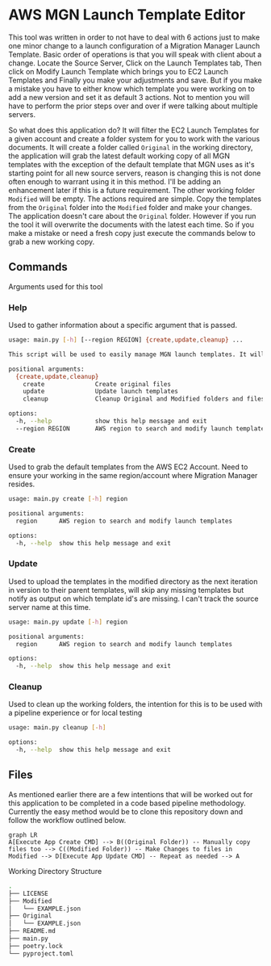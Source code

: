 # AWS MGN Launch Template Editor

This tool was written in order to not have to deal with 6 actions just to make one minor change to a launch configuration of a Migration Manager Launch Template. Basic order of operations is that you will speak with client about a change. Locate the Source Server, Click on the Launch Templates tab, Then click on Modify Launch Template which brings you to EC2 Launch Templates and Finally you make your adjustments and save. But if you make a mistake you have to either know which template you were working on to add a new version and set it as default 3 actions. Not to mention you will have to perform the prior steps over and over if were talking about multiple servers.

So what does this application do? It will filter the EC2 Launch Templates for a given account and create a folder system for you to work with the various documents. It will create a folder called `Original` in the working directory, the application will grab the latest default working copy of all MGN templates with the exception of the default template that MGN uses as it's starting point for all new source servers, reason is changing this is not done often enough to warrant using it in this method. I'll be adding an enhancement later if this is a future requirement. The other working folder `Modified` will be empty. The actions required are simple. Copy the templates from the `Original` folder into the `Modified` folder and make your changes. The application doesn't care about the `Original` folder. However if you run the tool it will overwrite the documents with the latest each time. So if you make a mistake or need a fresh copy just execute the commands below to grab a new working copy.

## Commands

Arguments used for this tool

### Help

Used to gather information about a specific argument that is passed.

```Bash
usage: main.py [-h] [--region REGION] {create,update,cleanup} ...

This script will be used to easily manage MGN launch templates. It will allow you to create the original files, update the launch templates, or cleanup the Original and Modified folders and files.

positional arguments:
  {create,update,cleanup}
    create              Create original files
    update              Update launch templates
    cleanup             Cleanup Original and Modified folders and files

options:
  -h, --help            show this help message and exit
  --region REGION       AWS region to search and modify launch templates for the default action
```

### Create

Used to grab the default templates from the AWS EC2 Account. Need to ensure your working in the same region/account where Migration Manager resides.

```bash
usage: main.py create [-h] region

positional arguments:
  region      AWS region to search and modify launch templates

options:
  -h, --help  show this help message and exit
```

### Update

Used to upload the templates in the modified directory as the next iteration in version to their parent templates, will skip any missing templates but notify as output on which template id's are missing. I can't track the source server name at this time.

```bash
usage: main.py update [-h] region

positional arguments:
  region      AWS region to search and modify launch templates

options:
  -h, --help  show this help message and exit
```

### Cleanup

Used to clean up the working folders, the intention for this is to be used with a pipeline experience or for local testing

```bash
usage: main.py cleanup [-h]

options:
  -h, --help  show this help message and exit
```

## Files

As mentioned earlier there are a few intentions that will be worked out for this application to be completed in a code based pipeline methodology. Currently the easy method would be to clone this repository down and follow the workflow outlined below.

```mermaid
graph LR
A[Execute App Create CMD] --> B((Original Folder)) -- Manually copy files too --> C((Modified Folder)) -- Make Changes to files in Modified --> D[Execute App Update CMD] -- Repeat as needed --> A
```

Working Directory Structure

```bash
.
├── LICENSE
├── Modified
│   └── EXAMPLE.json
├── Original
│   └── EXAMPLE.json
├── README.md
├── main.py
├── poetry.lock
└── pyproject.toml
```
